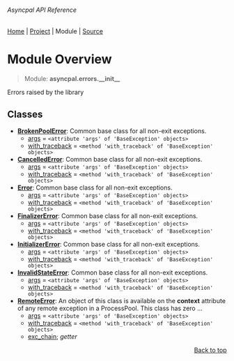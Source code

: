 ###### Asyncpal API Reference
[Home](/docs/api/README.md) | [Project](/README.md) | Module | [Source](/asyncpal/errors/__init__.py)

# Module Overview
> Module: **asyncpal.errors.\_\_init\_\_**

Errors raised by the library

## Classes
- [**BrokenPoolError**](/docs/api/modules/asyncpal/errors/__init__/class-BrokenPoolError.md): Common base class for all non-exit exceptions.
    - [args](/docs/api/modules/asyncpal/errors/__init__/class-BrokenPoolError.md#fields-table) = `<attribute 'args' of 'BaseException' objects>`
    - [with\_traceback](/docs/api/modules/asyncpal/errors/__init__/class-BrokenPoolError.md#fields-table) = `<method 'with_traceback' of 'BaseException' objects>`
- [**CancelledError**](/docs/api/modules/asyncpal/errors/__init__/class-CancelledError.md): Common base class for all non-exit exceptions.
    - [args](/docs/api/modules/asyncpal/errors/__init__/class-CancelledError.md#fields-table) = `<attribute 'args' of 'BaseException' objects>`
    - [with\_traceback](/docs/api/modules/asyncpal/errors/__init__/class-CancelledError.md#fields-table) = `<method 'with_traceback' of 'BaseException' objects>`
- [**Error**](/docs/api/modules/asyncpal/errors/__init__/class-Error.md): Common base class for all non-exit exceptions.
    - [args](/docs/api/modules/asyncpal/errors/__init__/class-Error.md#fields-table) = `<attribute 'args' of 'BaseException' objects>`
    - [with\_traceback](/docs/api/modules/asyncpal/errors/__init__/class-Error.md#fields-table) = `<method 'with_traceback' of 'BaseException' objects>`
- [**FinalizerError**](/docs/api/modules/asyncpal/errors/__init__/class-FinalizerError.md): Common base class for all non-exit exceptions.
    - [args](/docs/api/modules/asyncpal/errors/__init__/class-FinalizerError.md#fields-table) = `<attribute 'args' of 'BaseException' objects>`
    - [with\_traceback](/docs/api/modules/asyncpal/errors/__init__/class-FinalizerError.md#fields-table) = `<method 'with_traceback' of 'BaseException' objects>`
- [**InitializerError**](/docs/api/modules/asyncpal/errors/__init__/class-InitializerError.md): Common base class for all non-exit exceptions.
    - [args](/docs/api/modules/asyncpal/errors/__init__/class-InitializerError.md#fields-table) = `<attribute 'args' of 'BaseException' objects>`
    - [with\_traceback](/docs/api/modules/asyncpal/errors/__init__/class-InitializerError.md#fields-table) = `<method 'with_traceback' of 'BaseException' objects>`
- [**InvalidStateError**](/docs/api/modules/asyncpal/errors/__init__/class-InvalidStateError.md): Common base class for all non-exit exceptions.
    - [args](/docs/api/modules/asyncpal/errors/__init__/class-InvalidStateError.md#fields-table) = `<attribute 'args' of 'BaseException' objects>`
    - [with\_traceback](/docs/api/modules/asyncpal/errors/__init__/class-InvalidStateError.md#fields-table) = `<method 'with_traceback' of 'BaseException' objects>`
- [**RemoteError**](/docs/api/modules/asyncpal/errors/__init__/class-RemoteError.md): An object of this class is available on the __context__ attribute of any remote exception in a ProcessPool. This class has zero ...
    - [args](/docs/api/modules/asyncpal/errors/__init__/class-RemoteError.md#fields-table) = `<attribute 'args' of 'BaseException' objects>`
    - [with\_traceback](/docs/api/modules/asyncpal/errors/__init__/class-RemoteError.md#fields-table) = `<method 'with_traceback' of 'BaseException' objects>`
    - [exc\_chain](/docs/api/modules/asyncpal/errors/__init__/class-RemoteError.md#properties-table); _getter_

<p align="right"><a href="#asyncpal-api-reference">Back to top</a></p>
